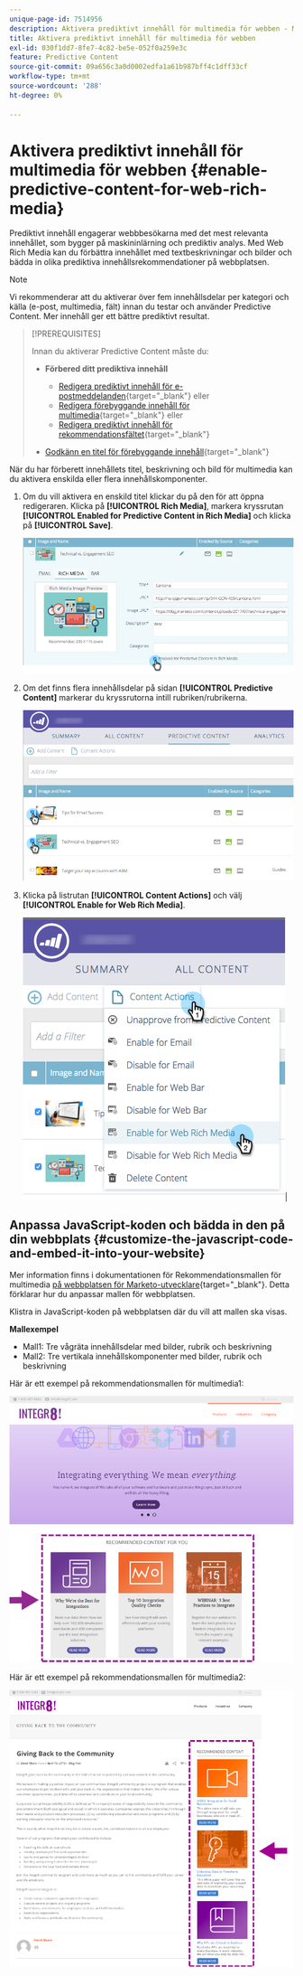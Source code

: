 ```yaml
---
unique-page-id: 7514956
description: Aktivera prediktivt innehåll för multimedia för webben - Marketo Docs - produktdokumentation
title: Aktivera prediktivt innehåll för multimedia för webben
exl-id: 030f1dd7-8fe7-4c82-be5e-052f0a259e3c
feature: Predictive Content
source-git-commit: 09a656c3a0d0002edfa1a61b987bff4c1dff33cf
workflow-type: tm+mt
source-wordcount: '288'
ht-degree: 0%

---
```


# Aktivera prediktivt innehåll för multimedia för webben {#enable-predictive-content-for-web-rich-media}

Prediktivt innehåll engagerar webbbesökarna med det mest relevanta innehållet, som bygger på maskininlärning och prediktiv analys. Med Web Rich Media kan du förbättra innehållet med textbeskrivningar och bilder och bädda in olika prediktiva innehållsrekommendationer på webbplatsen.

>[!NOTE]
>
>Vi rekommenderar att du aktiverar över fem innehållsdelar per kategori och källa (e-post, multimedia, fält) innan du testar och använder Predictive Content. Mer innehåll ger ett bättre prediktivt resultat.

>[!PREREQUISITES]
>
>Innan du aktiverar Predictive Content måste du:
>
>* **Förbered ditt prediktiva innehåll**
>
>   * [Redigera prediktivt innehåll för e-postmeddelanden](/help/marketo/product-docs/predictive-content/working-with-predictive-content/edit-predictive-content-for-emails.md){target="_blank"} eller
>   * [Redigera förebyggande innehåll för multimedia](/help/marketo/product-docs/predictive-content/working-with-predictive-content/edit-predictive-content-for-rich-media.md){target="_blank"} eller
>   * [Redigera prediktivt innehåll för rekommendationsfältet](/help/marketo/product-docs/predictive-content/working-with-predictive-content/edit-predictive-content-for-the-recommendation-bar.md){target="_blank"}
>
>* [Godkänn en titel för förebyggande innehåll](/help/marketo/product-docs/predictive-content/working-with-all-content/approve-a-title-for-predictive-content.md){target="_blank"}

När du har förberett innehållets titel, beskrivning och bild för multimedia kan du aktivera enskilda eller flera innehållskomponenter.

1. Om du vill aktivera en enskild titel klickar du på den för att öppna redigeraren. Klicka på **[!UICONTROL Rich Media]**, markera kryssrutan **[!UICONTROL Enabled for Predictive Content in Rich Media]** och klicka på **[!UICONTROL Save]**.

   ![](assets/image2017-10-3-9-3a50-3a29.png)

1. Om det finns flera innehållsdelar på sidan **[!UICONTROL Predictive Content]** markerar du kryssrutorna intill rubriken/rubrikerna.

   ![](assets/image2017-10-3-10-3a0-3a42.png)

1. Klicka på listrutan **[!UICONTROL Content Actions]** och välj **[!UICONTROL Enable for Web Rich Media]**.

   ![](assets/image2017-10-3-10-3a2-3a6.png)|

## Anpassa JavaScript-koden och bädda in den på din webbplats  {#customize-the-javascript-code-and-embed-it-into-your-website}

Mer information finns i dokumentationen för Rekommendationsmallen för multimedia [ på webbplatsen för Marketo-utvecklare](https://experienceleague.adobe.com/sv/docs/marketo-developer/marketo/javascriptapi/rich-media-recommendation){target="_blank"}. Detta förklarar hur du anpassar mallen för webbplatsen.

Klistra in JavaScript-koden på webbplatsen där du vill att mallen ska visas.

**Mallexempel**

* Mall1: Tre vågräta innehållsdelar med bilder, rubrik och beskrivning
* Mall2: Tre vertikala innehållskomponenter med bilder, rubrik och beskrivning

Här är ett exempel på rekommendationsmallen för multimedia1:

![](assets/image2015-6-1-17-3a8-3a33.png)

Här är ett exempel på rekommendationsmallen för multimedia2:

![](assets/image2015-12-20-10-3a35-3a12.png)
